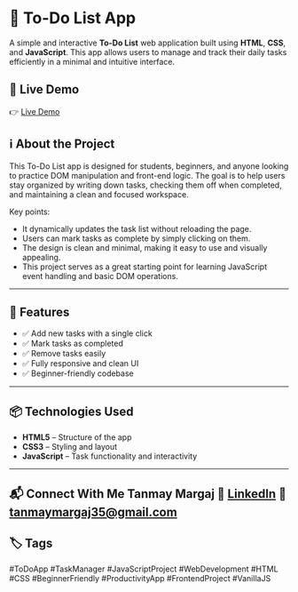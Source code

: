 # 📝 To-Do List App

A simple and interactive **To-Do List** web application built using **HTML**, **CSS**, and **JavaScript**. This app allows users to manage and track their daily tasks efficiently in a minimal and intuitive interface.

## 🔗 Live Demo

👉 [Live Demo](#)  

## ℹ️ About the Project

This To-Do List app is designed for students, beginners, and anyone looking to practice DOM manipulation and front-end logic. The goal is to help users stay organized by writing down tasks, checking them off when completed, and maintaining a clean and focused workspace.

Key points:
- It dynamically updates the task list without reloading the page.
- Users can mark tasks as complete by simply clicking on them.
- The design is clean and minimal, making it easy to use and visually appealing.
- This project serves as a great starting point for learning JavaScript event handling and basic DOM operations.

---

## 🚀 Features

- ✅ Add new tasks with a single click
- ✅ Mark tasks as completed
- ✅ Remove tasks easily
- ✅ Fully responsive and clean UI
- ✅ Beginner-friendly codebase

---

## 📦 Technologies Used

- **HTML5** – Structure of the app
- **CSS3** – Styling and layout
- **JavaScript** – Task functionality and interactivity

---
📬 Connect With Me
Tanmay Margaj
🔗 [LinkedIn](https://www.linkedin.com/in/tanmay-margaj-5598542bb)
📧 tanmaymargaj35@gmail.com
---

## 🏷️ Tags

#ToDoApp #TaskManager #JavaScriptProject #WebDevelopment #HTML #CSS #BeginnerFriendly #ProductivityApp #FrontendProject #VanillaJS



